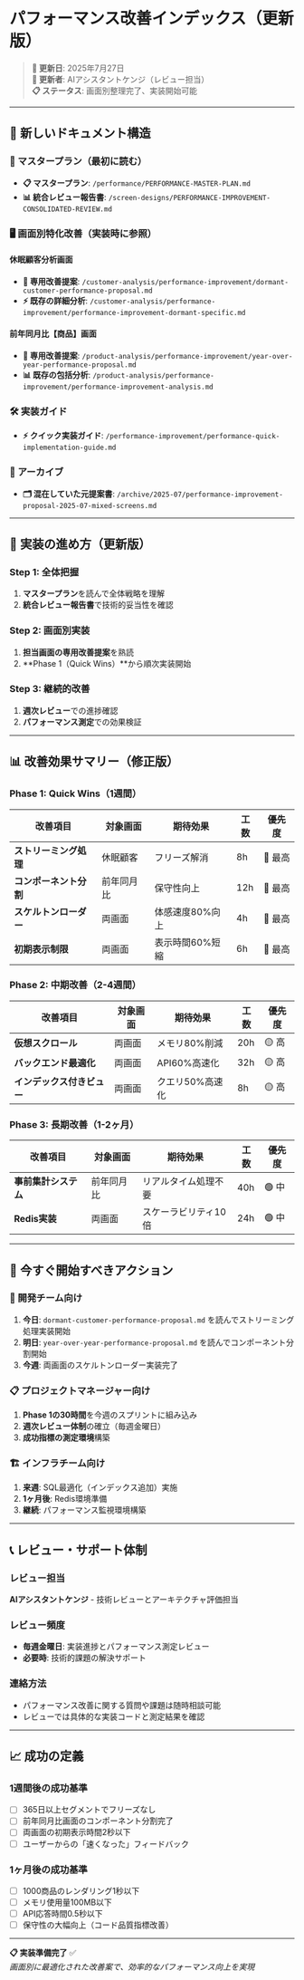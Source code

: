 # パフォーマンス改善インデックス（更新版）

> **🔄 更新日**: 2025年7月27日  
> **👤 更新者**: AIアシスタントケンジ（レビュー担当）  
> **📋 ステータス**: 画面別整理完了、実装開始可能

---

## 📍 新しいドキュメント構造

### 🎯 マスタープラン（最初に読む）
- **📋 マスタープラン**: `/performance/PERFORMANCE-MASTER-PLAN.md`
- **📊 統合レビュー報告書**: `/screen-designs/PERFORMANCE-IMPROVEMENT-CONSOLIDATED-REVIEW.md`

### 🖥️ 画面別特化改善（実装時に参照）

#### 休眠顧客分析画面
- **🎯 専用改善提案**: `/customer-analysis/performance-improvement/dormant-customer-performance-proposal.md`
- **⚡ 既存の詳細分析**: `/customer-analysis/performance-improvement/performance-improvement-dormant-specific.md`

#### 前年同月比【商品】画面  
- **🎯 専用改善提案**: `/product-analysis/performance-improvement/year-over-year-performance-proposal.md`
- **📊 既存の包括分析**: `/product-analysis/performance-improvement/performance-improvement-analysis.md`

### 🛠️ 実装ガイド
- **⚡ クイック実装ガイド**: `/performance-improvement/performance-quick-implementation-guide.md`

### 📁 アーカイブ
- **🗂️ 混在していた元提案書**: `/archive/2025-07/performance-improvement-proposal-2025-07-mixed-screens.md`

---

## 🎯 実装の進め方（更新版）

### Step 1: 全体把握
1. **マスタープラン**を読んで全体戦略を理解
2. **統合レビュー報告書**で技術的妥当性を確認

### Step 2: 画面別実装
1. **担当画面の専用改善提案**を熟読
2. **Phase 1（Quick Wins）**から順次実装開始

### Step 3: 継続的改善
1. **週次レビュー**での進捗確認
2. **パフォーマンス測定**での効果検証

---

## 📊 改善効果サマリー（修正版）

### Phase 1: Quick Wins（1週間）
| 改善項目 | 対象画面 | 期待効果 | 工数 | 優先度 |
|---------|----------|----------|------|--------|
| **ストリーミング処理** | 休眠顧客 | フリーズ解消 | 8h | 🔴 最高 |
| **コンポーネント分割** | 前年同月比 | 保守性向上 | 12h | 🔴 最高 |
| **スケルトンローダー** | 両画面 | 体感速度80%向上 | 4h | 🔴 最高 |
| **初期表示制限** | 両画面 | 表示時間60%短縮 | 6h | 🔴 最高 |

### Phase 2: 中期改善（2-4週間）
| 改善項目 | 対象画面 | 期待効果 | 工数 | 優先度 |
|---------|----------|----------|------|--------|
| **仮想スクロール** | 両画面 | メモリ80%削減 | 20h | 🟡 高 |
| **バックエンド最適化** | 両画面 | API60%高速化 | 32h | 🟡 高 |
| **インデックス付きビュー** | 両画面 | クエリ50%高速化 | 8h | 🟡 高 |

### Phase 3: 長期改善（1-2ヶ月）
| 改善項目 | 対象画面 | 期待効果 | 工数 | 優先度 |
|---------|----------|----------|------|--------|
| **事前集計システム** | 前年同月比 | リアルタイム処理不要 | 40h | 🟢 中 |
| **Redis実装** | 両画面 | スケーラビリティ10倍 | 24h | 🟢 中 |

---

## 🚀 今すぐ開始すべきアクション

### 🎯 開発チーム向け
1. **今日**: `dormant-customer-performance-proposal.md` を読んでストリーミング処理実装開始
2. **明日**: `year-over-year-performance-proposal.md` を読んでコンポーネント分割開始  
3. **今週**: 両画面のスケルトンローダー実装完了

### 📋 プロジェクトマネージャー向け
1. **Phase 1の30時間**を今週のスプリントに組み込み
2. **週次レビュー体制**の確立（毎週金曜日）
3. **成功指標の測定環境**構築

### 🏗️ インフラチーム向け
1. **来週**: SQL最適化（インデックス追加）実施
2. **1ヶ月後**: Redis環境準備
3. **継続**: パフォーマンス監視環境構築

---

## 📞 レビュー・サポート体制

### レビュー担当
**AIアシスタントケンジ** - 技術レビューとアーキテクチャ評価担当

### レビュー頻度
- **毎週金曜日**: 実装進捗とパフォーマンス測定レビュー
- **必要時**: 技術的課題の解決サポート

### 連絡方法
- パフォーマンス改善に関する質問や課題は随時相談可能
- レビューでは具体的な実装コードと測定結果を確認

---

## 📈 成功の定義

### 1週間後の成功基準
- [ ] 365日以上セグメントでフリーズなし
- [ ] 前年同月比画面のコンポーネント分割完了
- [ ] 両画面の初期表示時間2秒以下
- [ ] ユーザーからの「速くなった」フィードバック

### 1ヶ月後の成功基準
- [ ] 1000商品のレンダリング1秒以下
- [ ] メモリ使用量100MB以下
- [ ] API応答時間0.5秒以下
- [ ] 保守性の大幅向上（コード品質指標改善）

---

**📋 実装準備完了** ✅  
*画面別に最適化された改善案で、効率的なパフォーマンス向上を実現*